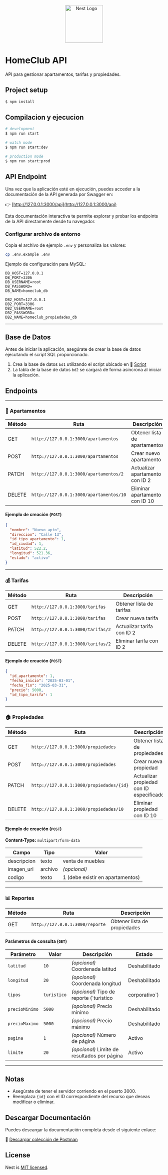 <p align="center">
  <a href="http://nestjs.com/" target="blank"><img src="https://nestjs.com/img/logo-small.svg" width="120" alt="Nest Logo" /></a>
</p>

[circleci-image]: https://img.shields.io/circleci/build/github/nestjs/nest/master?token=abc123def456
[circleci-url]: https://circleci.com/gh/nestjs/nest

# HomeClub API

API para gestionar apartamentos, tarifas y propiedades.


## Project setup

```bash
$ npm install
```

## Compilacion y ejecucion

```bash
# development
$ npm run start

# watch mode
$ npm run start:dev

# production mode
$ npm run start:prod
```

## API Endpoint

Una vez que la aplicación esté en ejecución, puedes acceder a la documentación de la API generada por Swagger en:

👉 [http://127.0.0.1:3000/api](http://127.0.0.1:3000/api)

Esta documentación interactiva te permite explorar y probar los endpoints de la API directamente desde tu navegador.


### Configurar archivo de entorno

Copia el archivo de ejemplo `.env` y personaliza los valores:

```bash
cp .env.example .env
```

Ejemplo de configuración para MySQL:

```
DB_HOST=127.0.0.1
DB_PORT=3306
DB_USERNAME=root
DB_PASSWORD=
DB_NAME=homeclub_db

DB2_HOST=127.0.0.1
DB2_PORT=3306
DB2_USERNAME=root
DB2_PASSWORD=
DB2_NAME=homeclub_propiedades_db
```

---

## Base de Datos

Antes de iniciar la aplicación, asegúrate de crear la base de datos ejecutando el script SQL proporcionado. 

1. Crea la base de datos `bd1` utilizando el script ubicado en 📄 [Script](./doc/homeclub.sql)
2. La tabla de la base de datos `bd2` se cargará de forma asíncrona al iniciar la aplicación.


## Endpoints

---

### 🏢 Apartamentos

| Método  | Ruta                                | Descripción                      |
|---------|-------------------------------------|----------------------------------|
| GET     | `http://127.0.0.1:3000/apartamentos`| Obtener lista de apartamentos    |
| POST    | `http://127.0.0.1:3000/apartamentos`| Crear nuevo apartamento          |
| PATCH   | `http://127.0.0.1:3000/apartamentos/2`| Actualizar apartamento con ID 2  |
| DELETE  | `http://127.0.0.1:3000/apartamentos/10`| Eliminar apartamento con ID 10  |

#### Ejemplo de creación (`POST`)
```json
{
  "nombre": "Nuevo apto",
  "direccion": "Calle 13",
  "id_tipo_apartamento": 1,
  "id_ciudad": 1,
  "latitud": 522.2,
  "longitud": 521.36,
  "estado": "activo"
}
```

---

### 💰 Tarifas

| Método  | Ruta                             | Descripción                  |
|---------|----------------------------------|------------------------------|
| GET     | `http://127.0.0.1:3000/tarifas`  | Obtener lista de tarifas     |
| POST    | `http://127.0.0.1:3000/tarifas`  | Crear nueva tarifa           |
| PATCH   | `http://127.0.0.1:3000/tarifas/2`| Actualizar tarifa con ID 2   |
| DELETE  | `http://127.0.0.1:3000/tarifas/2`| Eliminar tarifa con ID 2     |

#### Ejemplo de creación (`POST`)
```json
{
  "id_apartamento": 1,
  "fecha_inicio": "2025-03-01",
  "fecha_fin": "2025-03-31",
  "precio": 5000,
  "id_tipo_tarifa": 1
}
```

---

### 🏠 Propiedades

| Método  | Ruta                                | Descripción                        |
|---------|-------------------------------------|------------------------------------|
| GET     | `http://127.0.0.1:3000/propiedades` | Obtener lista de propiedades       |
| POST    | `http://127.0.0.1:3000/propiedades` | Crear nueva propiedad              |
| PATCH   | `http://127.0.0.1:3000/propiedades/{id}` | Actualizar propiedad con ID especificado |
| DELETE  | `http://127.0.0.1:3000/propiedades/10`| Eliminar propiedad con ID 10  |

#### Ejemplo de creación (`POST`)
**Content-Type:** `multipart/form-data`

| Campo        | Tipo   | Valor              |
|--------------|--------|--------------------|
| descripcion  | texto  | venta de muebles |
| imagen_url   | archivo| *(opcional)*       |
| codigo       | texto  | 1 (debe existir en apartamentos)           |

---

### 📊 Reportes

| Método  | Ruta                              | Descripción                     |
|---------|-----------------------------------|---------------------------------|
| GET     | `http://127.0.0.1:3000/reporte`   | Obtener lista de propiedades       |


#### Parámetros de consulta (`GET`)

| Parámetro      | Valor       | Descripción                     | Estado     |
|----------------|-------------|---------------------------------|------------|
| `latitud`      | `10`        | *(opcional)* Coordenada latitud | Deshabilitado |
| `longitud`     | `20`        | *(opcional)* Coordenada longitud| Deshabilitado |
| `tipos`        | `turistico` | *(opcional)* Tipo de reporte (`turistico | corporativo`) | Activo |
| `precioMinimo` | `5000`      | *(opcional)* Precio mínimo      | Deshabilitado |
| `precioMaximo` | `5000`      | *(opcional)* Precio máximo      | Deshabilitado |
| `pagina`       | `1`         | *(opcional)* Número de página   | Activo     |
| `limite`       | `20`        | *(opcional)* Límite de resultados por página | Activo |

---

## Notas

- Asegúrate de tener el servidor corriendo en el puerto 3000.
- Reemplaza `{id}` con el ID correspondiente del recurso que deseas modificar o eliminar.


## Descargar Documentación

Puedes descargar la documentación completa desde el siguiente enlace:

📄 [Descargar colección de Postman](./doc/HomeClub.postman_collection.json)

## License

Nest is [MIT licensed](https://github.com/nestjs/nest/blob/master/LICENSE).